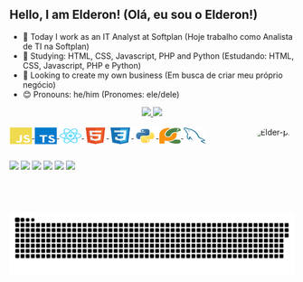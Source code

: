 ## Hello, I am Elderon! (Olá, eu sou o Elderon!)

- 🔭 Today I work as an IT Analyst at Softplan (Hoje trabalho como Analista de TI na Softplan)
- 🌱 Studying: HTML, CSS, Javascript, PHP and Python (Estudando: HTML, CSS, Javascript, PHP e Python)
- 👯 Looking to create my own business (Em busca de criar meu próprio negócio)
- 😊 Pronouns: he/him (Pronomes: ele/dele)

<div align="center">
  <a href="https://github.com/elderon89">
  <img height="180em" src="https://github-readme-stats.vercel.app/api?username=elderon89&show_icons=true&theme=dark&include_all_commits=true&count_private=true"/>
  <img height="180em" src="https://github-readme-stats.vercel.app/api/top-langs/?username=elderon89&layout=compact&langs_count=7&theme=dark"/>
</div>

<div style="display: inline_block"><br>
  <img align="center" alt="Elder-Js" height="30" width="40" src="https://raw.githubusercontent.com/devicons/devicon/master/icons/javascript/javascript-plain.svg">
  <img align="center" alt="Elder-Ts" height="30" width="40" src="https://raw.githubusercontent.com/devicons/devicon/master/icons/typescript/typescript-plain.svg">
  <img align="center" alt="Elder-React" height="30" width="40" src="https://raw.githubusercontent.com/devicons/devicon/master/icons/react/react-original.svg">
  <img align="center" alt="Elder-HTML" height="30" width="40" src="https://raw.githubusercontent.com/devicons/devicon/master/icons/html5/html5-original.svg">
  <img align="center" alt="Elder-CSS" height="30" width="40" src="https://raw.githubusercontent.com/devicons/devicon/master/icons/css3/css3-original.svg">
  <img align="center" alt="Elder-Python" height="30" width="40" src="https://raw.githubusercontent.com/devicons/devicon/master/icons/python/python-original.svg">
  <img align="center" alt="Sheila-PyCharm" height="30" width="40" src="https://raw.githubusercontent.com/devicons/devicon/master/icons/pycharm/pycharm-original.svg">
  <img align="center" alt="Elder-MySql" height="30" width="40" src="https://raw.githubusercontent.com/devicons/devicon/master/icons/mysql/mysql-original.svg">
  <img align="right" alt="Elder-pic" height="150" style="border-radius:50px;" src="https://raw.githubusercontent.com/abhisheknaiidu/abhisheknaiidu/master/code.gif">
</div>
  
##
  
<div>

 <a href="https://www.linkedin.com/in/elderon" target="_blank"><img src="https://img.shields.io/badge/-LinkedIn-%230077B5?style=for-the-badge&logo=linkedin&logoColor=white" target="_blank"></a>
  <a href="https://www.instagram.com/elderon" target="_blank"><img src="https://img.shields.io/badge/-Instagram-%23E4405F?style=for-the-badge&logo=instagram&logoColor=white" target="_blank"></a>
 	<a href="https://www.twitch.tv/elderontv" target="_blank"><img src="https://img.shields.io/badge/Twitch-9146FF?style=for-the-badge&logo=twitch&logoColor=white" target="_blank"></a> 
  <a href="https://www.youtube.com/channel/UCGqyvFDmVsDQalDOOuVrzWw" target="_blank"><img src="https://img.shields.io/badge/YouTube-FF0000?style=for-the-badge&logo=youtube&logoColor=white" target="_blank"></a>
  <a href = "mailto:elderonmp@gmail.com"><img src="https://img.shields.io/badge/-Gmail-%23333?style=for-the-badge&logo=gmail&logoColor=white" target="_blank"></a>
  <a href="https://www.allmylinks.com/elderon" target="_blank"><img src="https://img.shields.io/badge/Allmylinks-%2FElderon-yellowgreen" target="_blank"></a>
  
  ![Snake animation](https://github.com/elderon89/elderon89/blob/output/github-contribution-grid-snake.svg)
  
</div>
